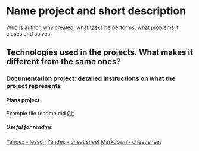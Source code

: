 # Name project and short description

Who is author, why created, what tasks he performs, what problems it closes and solves

## Technologies used in the projects. What makes it different from the same ones?

### Documentation project: detailed instructions on what the project represents

#### Plans project 

Example file readme.md [Git](https://github.com/git/git/blob/master/README.md) 

##### Useful for readme
[Yandex - lesson](https://practicum.yandex.ru/trainer/git-basics/lesson/c6b9607c-e8bc-4446-89f9-c74522c3492f/)
[Yandex - cheat sheet](https://gist.github.com/fomvasss/8dd8cd7f88c67a4e3727f9d39224a84c)
[Markdown - cheat sheet](https://www.markdownguide.org/cheat-sheet/)


